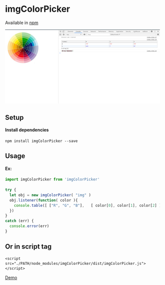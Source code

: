 # imgColorPicker

Available in [npm](https://www.npmjs.com/package/img-color-picker) 


<p align="center">
  <img src="https://github.com/gustavoSoriano/imgColorPicker/blob/master/demo.png"  />
</p>



## Setup
#### Install dependencies
``` 
npm install imgColorPicker --save
``` 


## Usage
#### Ex:
```js
import imgColorPicker from 'imgColorPicker'

try {
  let obj = new imgColorPicker( "img" )
  obj.listener(function( color ){
    console.table([ ["R", "G", "B"],   [ color[0], color[1], color[2] ]  ])
  })
} 
catch (err) {
  console.error(err)
}
``` 

## Or in script tag
```
<script src="./PATH/node_modules/imgColorPicker/dist/imgColorPicker.js"></script>
```

[Demo](https://gustavosoriano.github.io/imgColorPicker/)
